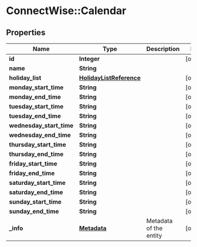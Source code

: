 # ConnectWise::Calendar

## Properties
Name | Type | Description | Notes
------------ | ------------- | ------------- | -------------
**id** | **Integer** |  | [optional] 
**name** | **String** |  | 
**holiday_list** | [**HolidayListReference**](HolidayListReference.md) |  | [optional] 
**monday_start_time** | **String** |  | [optional] 
**monday_end_time** | **String** |  | [optional] 
**tuesday_start_time** | **String** |  | [optional] 
**tuesday_end_time** | **String** |  | [optional] 
**wednesday_start_time** | **String** |  | [optional] 
**wednesday_end_time** | **String** |  | [optional] 
**thursday_start_time** | **String** |  | [optional] 
**thursday_end_time** | **String** |  | [optional] 
**friday_start_time** | **String** |  | [optional] 
**friday_end_time** | **String** |  | [optional] 
**saturday_start_time** | **String** |  | [optional] 
**saturday_end_time** | **String** |  | [optional] 
**sunday_start_time** | **String** |  | [optional] 
**sunday_end_time** | **String** |  | [optional] 
**_info** | [**Metadata**](Metadata.md) | Metadata of the entity | [optional] 


